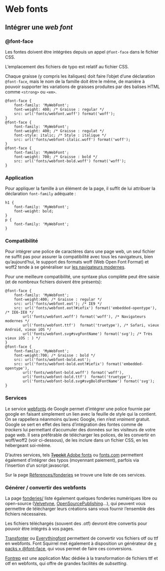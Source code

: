 # Web fonts

## Intégrer une *web font*

### @font-face

Les fontes doivent être intégrées depuis un appel `@font-face` dans le fichier CSS.

L’emplacement des fichiers de typo est relatif au fichier CSS.

Chaque graisse (y compris les italiques) doit faire l’objet d’une déclaration `@font-face`, mais le nom de la famille doit être le même, de manière à pouvoir supporter les variations de graisses produites par des balises HTML comme `<strong>` ou `<em>`.
```
@font-face {
    font-family: 'MyWebFont';
    font-weight: 400; /* Graisse : regular */
    src: url('fonts/webfont.woff') format('woff');
}
@font-face {
    font-family: 'MyWebFont';
    font-weight: 400; /* Graisse : regulat */
    font-style: italic; /* Style : italique */
    src: url('fonts/webfont-italic.woff') format('woff');
}
@font-face {
    font-family: 'MyWebFont';
    font-weight: 700; /* Graisse : bold */
    src: url('fonts/webfont-bold.woff') format('woff');
}            
```
### Application

Pour appliquer la famille à un élément de la page, il suffit de lui attribuer la déclaration `font-family` adéquate :
```
h1 {
    font-family: 'MyWebFont';
    font-weight: bold;
}
p {
    font-family: 'MyWebFont';
}
```
### Compatibilité

Pour intégrer une police de caractères dans une page web, un seul fichier ne suffit pas pour assurer la compatibilité avec tous les navigateurs, bien qu’aujourd’hui, le support des formats woff (Web Open Font Format) et woff2 tende à se généraliser sur [les navigateurs modernes](https://caniuse.com/#search=woff).

Pour une meilleure compatibilité, une syntaxe plus complète peut être saisie (et de nombreux fichiers doivent être présents):
```
@font-face {
    font-family: 'MyWebFont';
    font-weight:400; /* Graisse : regular */
    src: url('fonts/webfont.eot'); /* IE9 */
    src: url('fonts/webfont.eot?#iefix') format('embedded-opentype'), /* IE6-IE8 */
        url('fonts/webfont.woff') format('woff'), /* Navigateurs modernes */
        url('fonts/webfont.ttf')  format('truetype'), /* Safari, vieux Android, vieux iOS */
        url('fonts/webfont.svg#svgFontName') format('svg'); /* Très vieux iOS : ) */
}
@font-face {
    font-family: 'MyWebFont';
    font-weight:700; /* Graisse : bold */
    src: url('fonts/webfont-bold.eot');
    src: url('fonts/webfont-bold.eot?#iefix') format('embedded-opentype'),
        url('fonts/webfont-bold.woff') format('woff'),
        url('fonts/webfont-bold.ttf')  format('truetype'),
        url('fonts/webfont-bold.svg#svgBoldFontName') format('svg');
}            
```

### Services

Le service [webfonts](http://www.google.com/webfonts/) de Google permet d’intégrer une police fournie par google en faisant simplement un lien avec la feuille de style qui la contient. <span class="blink">On se rappellera néanmoins qu’avec Google, rien n’est _vraiment_ gratuit. Google se sert en effet des liens d’intégration des fontes comme de _trackers_ lui permettant d’accumuler des données sur les visiteurs de votre page web.</span> Il sera préférable de télécharger les polices, de les convertir en woff/woff2 (voir ci-dessous), de les inclure dans un fichier CSS, en les hébergeant soi-même.

D’autres services, tels [<del>Typekit</del> Adobe fonts](http://typekit.com) ou [fonts.com](http://fonts.com) permettent également d’intégrer des typos (moyennant paiement), parfois via l’insertion d’un script javascript.

Sur la page [Réferences/fonderies](../../../references/foundries/) se trouve une liste de ces services.

### Générer / convertir des webfonts

La page [fonderies/](../../references/foundries/) liste également quelques fonderies numériques libre ou open-source ([Velvetyne](http://velvetyne.fr/), [OpenSourcePublishing](http://ospublish.constantvzw.org/foundry/)…), qui peuvent vous permettre de télécharger leurs créations sans vous fournir l’ensemble des fichiers nécessaires.

Les fichiers téléchargés (souvent des .otf) devront être convertis pour pouvoir être intégrés à vos pages.

[Transfonter](http://transfonter.org/) ou [Everythingfont](https://everythingfonts.com/) permettent de convertir vos fichiers otf ou ttf en webfonts. Font Squirrel met également à disposition un générateur de [« packs » @font-face](http://www.fontsquirrel.com/fontface/generator), qui vous permet de faire ces conversions.

[Fontrep](http://fontprep.com) est une application Mac dédiée à la transformation de fichiers ttf et otf en webfonts, qui offre de grandes facilités de *subsetting*.
